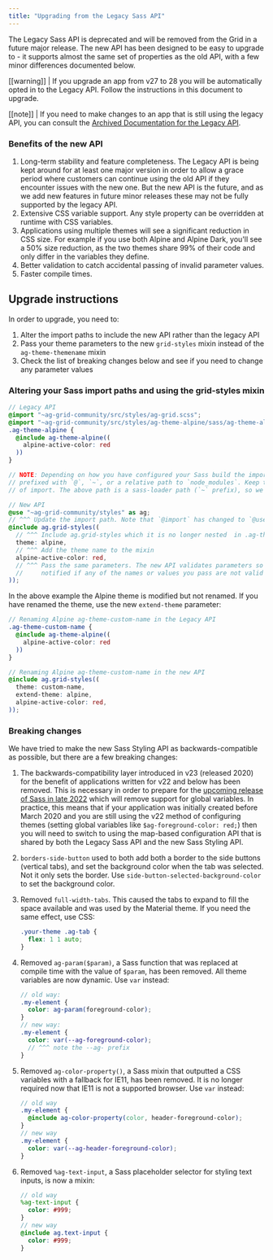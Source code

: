 ```yaml
---
title: "Upgrading from the Legacy Sass API"
---
```


The Legacy Sass API is deprecated and will be removed from the Grid in a future major release. The new API has been designed to be easy to upgrade to - it supports almost the same set of properties as the old API, with a few minor differences documented below. 

[[warning]]
| If you upgrade an app from v27 to 28 you will be automatically opted in to the Legacy API. Follow the instructions in this document to upgrade.

[[note]]
| If you need to make changes to an app that is still using the legacy API, you can consult the [Archived Documentation for the Legacy API](/global-style-customisation-sass-legacy/).

### Benefits of the new API

1. Long-term stability and feature completeness. The Legacy API is being kept around for at least one major version in order to allow a grace period where customers can continue using the old API if they encounter issues with the new one. But the new API is the future, and as we add new features in future minor releases these may not be fully supported by the legacy API.
2. Extensive CSS variable support. Any style property can be overridden at runtime with CSS variables.
3. Applications using multiple themes will see a significant reduction in CSS size. For example if you use both Alpine and Alpine Dark, you'll see a 50% size reduction, as the two themes share 99% of their code and only differ in the variables they define.
4. Better validation to catch accidental passing of invalid parameter values.
5. Faster compile times.

## Upgrade instructions

In order to upgrade, you need to:

1. Alter the import paths to include the new API rather than the legacy API
2. Pass your theme parameters to the new `grid-styles` mixin instead of the `ag-theme-themename` mixin
3. Check the list of breaking changes below and see if you need to change any parameter values

### Altering your Sass import paths and using the grid-styles mixin

```scss
// Legacy API
@import "~ag-grid-community/src/styles/ag-grid.scss";
@import "~ag-grid-community/src/styles/ag-theme-alpine/sass/ag-theme-alpine-mixin.scss";
.ag-theme-alpine {
  @include ag-theme-alpine((
    alpine-active-color: red
  ))
}

// NOTE: Depending on how you have configured your Sass build the import paths may be
// prefixed with `@`, `~`, or a relative path to `node_modules`. Keep the same style
// of import. The above path is a sass-loader path (`~` prefix), so we edit it to:

// New API
@use "~ag-grid-community/styles" as ag;
// ^^^ Update the import path. Note that `@import` has changed to `@use {path} as {name}`
@include ag.grid-styles((
  // ^^^ Include ag.grid-styles which it is no longer nested  in .ag-theme-{name} {}
  theme: alpine,
  // ^^^ Add the theme name to the mixin
  alpine-active-color: red,
  // ^^^ Pass the same parameters. The new API validates parameters so you will be
  //     notified if any of the names or values you pass are not valid for the new API
));
```

In the above example the Alpine theme is modified but not renamed. If you have renamed the theme, use the new `extend-theme` parameter:

```scss
// Renaming Alpine ag-theme-custom-name in the Legacy API
.ag-theme-custom-name {
  @include ag-theme-alpine((
    alpine-active-color: red
  ))
}

// Renaming Alpine ag-theme-custom-name in the new API
@include ag.grid-styles((
  theme: custom-name,
  extend-theme: alpine,
  alpine-active-color: red,
));
```

### Breaking changes

We have tried to make the new Sass Styling API as backwards-compatible as possible, but there are a few breaking changes:

1. The backwards-compatibility layer introduced in v23 (released 2020) for the benefit of applications written for v22 and below has been removed. This is necessary in order to prepare for the [upcoming release of Sass in late 2022](https://github.com/sass/sass/blob/main/accepted/module-system.md#timeline) which will remove support for global variables. In practice, this means that if your application was initially created before March 2020 and you are still using the v22 method of configuring themes (setting global variables like `$ag-foreground-color: red;`) then you will need to switch to using the map-based configuration API that is shared by both the Legacy Sass API and the new Sass Styling API.
1. `borders-side-button` used to both add both a border to the side buttons (vertical tabs), and set the background color when the tab was selected. Not it only sets the border. Use `side-button-selected-background-color` to set the background color.
1. Removed `full-width-tabs`. This caused the tabs to expand to fill the space available and was used by the Material theme. If you need the same effect, use CSS:

    ```css
    .your-theme .ag-tab {
      flex: 1 1 auto;
    }
    ```

1. Removed `ag-param($param)`, a Sass function that was replaced at compile time with the value of `$param`, has been removed. All theme variables are now dynamic. Use `var` instead:

    ```scss
    // old way:
    .my-element {
      color: ag-param(foreground-color);
    }
    // new way:
    .my-element {
      color: var(--ag-foreground-color);
      // ^^^ note the --ag- prefix
    }
    ```
1. Removed `ag-color-property()`, a Sass mixin that outputted a CSS variables with a fallback for IE11, has been removed. It is no longer required now that IE11 is not a supported browser. Use `var` instead:

    ```scss
    // old way
    .my-element {
      @include ag-color-property(color, header-foreground-color);
    }
    // new way
    .my-element {
      color: var(--ag-header-foreground-color);
    }
    ```

1. Removed `%ag-text-input`, a Sass placeholder selector for styling text inputs, is now a mixin:

    ```scss
    // old way
    %ag-text-input {
      color: #999;
    }
    // new way
    @include ag.text-input {
      color: #999;
    }
    ```
